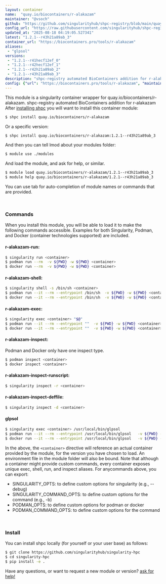 ```yaml
---
layout: container
name:  "quay.io/biocontainers/r-alakazam"
maintainer: "@vsoch"
github: "https://github.com/singularityhub/shpc-registry/blob/main/quay.io/biocontainers/r-alakazam/container.yaml"
config_url: "https://raw.githubusercontent.com/singularityhub/shpc-registry/main/quay.io/biocontainers/r-alakazam/container.yaml"
updated_at: "2025-08-18 04:19:05.527341"
latest: "1.2.1--r43h21a89ab_3"
container_url: "https://biocontainers.pro/tools/r-alakazam"
aliases:
 - "glpsol"
versions:
 - "1.2.1--r41hecf12ef_0"
 - "1.2.1--r42hecf12ef_1"
 - "1.2.1--r42h21a89ab_2"
 - "1.2.1--r43h21a89ab_3"
description: "shpc-registry automated BioContainers addition for r-alakazam"
config: {"url": "https://biocontainers.pro/tools/r-alakazam", "maintainer": "@vsoch", "description": "shpc-registry automated BioContainers addition for r-alakazam", "latest": {"1.2.1--r43h21a89ab_3": "sha256:246adbb67bc97ada04fab89f3361156b6c3d57e962c4549c83dca33269e68786"}, "tags": {"1.2.1--r41hecf12ef_0": "sha256:d8374b2f940f05bc0e9286df8ce7f7463f436c3dd029e681f9d69e7856fa8945", "1.2.1--r42hecf12ef_1": "sha256:3e270ec77589d73f58116d068f29ce733319cd591817b1e275691cb1cda1986b", "1.2.1--r42h21a89ab_2": "sha256:d1e45b350c32b9bdab3cc2aa6da85fbe15dc788fe57d8308020567d7d74f8870", "1.2.1--r43h21a89ab_3": "sha256:246adbb67bc97ada04fab89f3361156b6c3d57e962c4549c83dca33269e68786"}, "docker": "quay.io/biocontainers/r-alakazam", "aliases": {"glpsol": "/usr/local/bin/glpsol"}}
---
```


This module is a singularity container wrapper for quay.io/biocontainers/r-alakazam.
shpc-registry automated BioContainers addition for r-alakazam
After [installing shpc](#install) you will want to install this container module:


```bash
$ shpc install quay.io/biocontainers/r-alakazam
```

Or a specific version:

```bash
$ shpc install quay.io/biocontainers/r-alakazam:1.2.1--r43h21a89ab_3
```

And then you can tell lmod about your modules folder:

```bash
$ module use ./modules
```

And load the module, and ask for help, or similar.

```bash
$ module load quay.io/biocontainers/r-alakazam/1.2.1--r43h21a89ab_3
$ module help quay.io/biocontainers/r-alakazam/1.2.1--r43h21a89ab_3
```

You can use tab for auto-completion of module names or commands that are provided.

<br>

### Commands

When you install this module, you will be able to load it to make the following commands accessible.
Examples for both Singularity, Podman, and Docker (container technologies supported) are included.

#### r-alakazam-run:

```bash
$ singularity run <container>
$ podman run --rm  -v ${PWD} -w ${PWD} <container>
$ docker run --rm  -v ${PWD} -w ${PWD} <container>
```

#### r-alakazam-shell:

```bash
$ singularity shell -s /bin/sh <container>
$ podman run --it --rm --entrypoint /bin/sh  -v ${PWD} -w ${PWD} <container>
$ docker run --it --rm --entrypoint /bin/sh  -v ${PWD} -w ${PWD} <container>
```

#### r-alakazam-exec:

```bash
$ singularity exec <container> "$@"
$ podman run --it --rm --entrypoint ""  -v ${PWD} -w ${PWD} <container> "$@"
$ docker run --it --rm --entrypoint ""  -v ${PWD} -w ${PWD} <container> "$@"
```

#### r-alakazam-inspect:

Podman and Docker only have one inspect type.

```bash
$ podman inspect <container>
$ docker inspect <container>
```

#### r-alakazam-inspect-runscript:

```bash
$ singularity inspect -r <container>
```

#### r-alakazam-inspect-deffile:

```bash
$ singularity inspect -d <container>
```


#### glpsol

```bash
$ singularity exec <container> /usr/local/bin/glpsol
$ podman run --it --rm --entrypoint /usr/local/bin/glpsol   -v ${PWD} -w ${PWD} <container> -c " $@"
$ docker run --it --rm --entrypoint /usr/local/bin/glpsol   -v ${PWD} -w ${PWD} <container> -c " $@"
```



In the above, the `<container>` directive will reference an actual container provided
by the module, for the version you have chosen to load. An environment file in the
module folder will also be bound. Note that although a container
might provide custom commands, every container exposes unique exec, shell, run, and
inspect aliases. For anycommands above, you can export:

 - SINGULARITY_OPTS: to define custom options for singularity (e.g., --debug)
 - SINGULARITY_COMMAND_OPTS: to define custom options for the command (e.g., -b)
 - PODMAN_OPTS: to define custom options for podman or docker
 - PODMAN_COMMAND_OPTS: to define custom options for the command

<br>

### Install

You can install shpc locally (for yourself or your user base) as follows:

```bash
$ git clone https://github.com/singularityhub/singularity-hpc
$ cd singularity-hpc
$ pip install -e .
```

Have any questions, or want to request a new module or version? [ask for help!](https://github.com/singularityhub/singularity-hpc/issues)